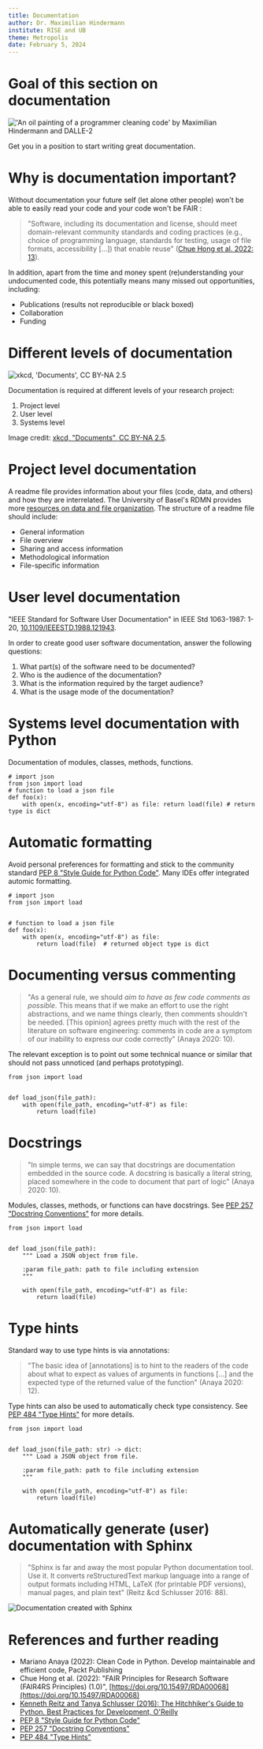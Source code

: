 ```yaml
---
title: Documentation
author: Dr. Maximilian Hindermann
institute: RISE and UB
theme: Metropolis
date: February 5, 2024
---
```


# Goal of this section on documentation

![](images/title_image.png "'An oil painting of a programmer cleaning code' by Maximilian Hindermann and DALLE-2")

Get you in a position to start writing great documentation.

# Why is documentation important?

Without documentation your future self (let alone other people) won't be able to easily read your code and your code won't be FAIR : 

> "Software, including its documentation and license, should meet domain-relevant community
standards and coding practices (e.g., choice of programming language, standards for testing,
usage of file formats, accessibility [...]) that enable reuse" ([Chue Hong et al. 2022: 13](https://doi.org/10.15497/RDA00068)).

In addition, apart from the time and money spent (re)understanding your undocumented code, this potentially means many missed out opportunities, including:

- Publications (results not reproducible or black boxed)
- Collaboration
- Funding

# Different levels of documentation

![](images/documents.png "xkcd, 'Documents', CC BY-NA 2.5")

Documentation is required at different levels of your research project:

1. Project level
2. User level
3. Systems level

Image credit: [xkcd, "Documents", CC BY-NA 2.5](https://xkcd.com/1459/).

# Project level documentation

A readme file provides information about your files (code, data, and others) and how they are interrelated. The University of Basel's RDMN provides more [resources on data and file organization](https://researchdata.unibas.ch/en/planning/data-organisation/). The structure of a readme file should include:

- General information
- File overview
- Sharing and access information
- Methodological information
- File-specific information

# User level documentation

"IEEE Standard for Software User Documentation" in IEEE Std 1063-1987: 1-20, [10.1109/IEEESTD.1988.121943](https://doi.org/10.1109/IEEESTD.1988.121943).

In order to create good user software documentation, answer the following questions:

1. What part(s) of the software need to be documented?
2. Who is the audience of the documentation? 
3. What is the information required by the target audience?
4. What is the usage mode of the documentation?

# Systems level documentation with Python

Documentation of modules, classes, methods, functions.
```
# import json
from json import load
# function to load a json file
def foo(x):
    with open(x, encoding="utf-8") as file: return load(file) # return type is dict
```

# Automatic formatting

Avoid personal preferences for formatting and stick to the community standard [PEP 8 "Style Guide for Python Code"](https://peps.python.org/pep-0008/). Many IDEs offer integrated automic formatting.

```
# import json
from json import load


# function to load a json file
def foo(x):
    with open(x, encoding="utf-8") as file: 
        return load(file)  # returned object type is dict
```

# Documenting versus commenting

> "As a general rule, we should _aim to have as few code comments as possible_. This means that if we make an effort to use the right abstractions, and we name things clearly, then comments shouldn't be needed. [This opinion] agrees pretty much with the rest of the literature on software engineering: comments in code are a symptom of our inability to express our code correctly" (Anaya 2020: 10).

The relevant exception is to point out some technical nuance or similar that should not pass unnoticed (and perhaps prototyping). 

```
from json import load


def load_json(file_path):
    with open(file_path, encoding="utf-8") as file:
        return load(file)
```

# Docstrings

> "In simple terms, we can say that docstrings are documentation embedded in the source code. A docstring is basically a literal string, placed somewhere in the code to document that part of logic" (Anaya 2020: 10).

Modules, classes, methods, or functions can have docstrings. See [PEP 257 "Docstring Conventions"](https://peps.python.org/pep-0257/) for more details.

```
from json import load


def load_json(file_path):
    """ Load a JSON object from file.

    :param file_path: path to file including extension
    """

    with open(file_path, encoding="utf-8") as file:
        return load(file)
```


# Type hints

Standard way to use type hints is via annotations:

> "The basic idea of [annotations] is to hint to the readers of the code about what to expect as values of arguments in functions [...] and the expected type of the returned value of the function" (Anaya 2020: 12).

Type hints can also be used to automatically check type consistency. See [PEP 484 "Type Hints"](https://peps.python.org/pep-0484/) for more details.

```
from json import load


def load_json(file_path: str) -> dict:
    """ Load a JSON object from file.

    :param file_path: path to file including extension
    """

    with open(file_path, encoding="utf-8") as file:
        return load(file)
```

# Automatically generate (user) documentation with Sphinx

> "Sphinx is far and away the most popular Python documentation tool. Use it. It converts reStructuredText markup language into a range of output formats including HTML, LaTeX (for printable PDF versions), manual pages, and plain text" (Reitz &cd Schlusser 2016: 88).

 ![](images/sphinx.png "Documentation created with Sphinx")
 
# References and further reading

- Mariano Anaya (2022): Clean Code in Python. Develop maintainable and efficient code, Packt Publishing
- Chue Hong et al. (2022): "FAIR Principles for Research Software (FAIR4RS Principles) (1.0)", [https://doi.org/10.15497/RDA00068](https://doi.org/10.15497/RDA00068)
- [Kenneth Reitz and Tanya Schlusser (2016): The Hitchhiker's Guide to Python. Best Practices for Development, O'Reilly](https://docs.python-guide.org/)
- [PEP 8 "Style Guide for Python Code"](https://peps.python.org/pep-0008/)
- [PEP 257 "Docstring Conventions"](https://peps.python.org/pep-0257/)
- [PEP 484 "Type Hints"](https://peps.python.org/pep-0484/)
